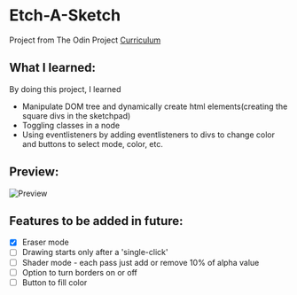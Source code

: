 # Etch-A-Sketch

Project from The Odin Project [Curriculum](https://www.theodinproject.com/paths/foundations/courses/foundations/lessons/rock-paper-scissors)

## **What I learned**:

By doing this project, I learned

- Manipulate DOM tree and dynamically create html elements(creating the square divs in the sketchpad)
- Toggling classes in a node
- Using eventlisteners by adding eventlisteners to divs to change color and buttons to select mode, color, etc.

## **Preview**:

![Preview](./images/preview.png)

## **Features to be added in future**:

- [x] Eraser mode
- [ ] Drawing starts only after a 'single-click'
- [ ] Shader mode - each pass just add or remove 10% of alpha value
- [ ] Option to turn borders on or off
- [ ] Button to fill color